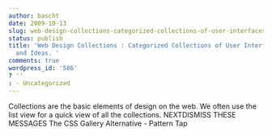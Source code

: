 ```yaml
---
author: bascht
date: 2009-10-13
slug: web-design-collections-categorized-collections-of-user-interfaces-for-inspiration-and-ideas
status: publish
title: 'Web Design Collections : Categorized Collections of User Interfaces for Inspiration
  and Ideas. '
comments: true
wordpress_id: '586'
? ''
: - Uncategorized
---
```


Collections are the basic elements of design on the web. We often
use the list view for a quick view of all the collections.
NEXTDISMISS THESE MESSAGES
The CSS Gallery Alternative - Pattern Tap



